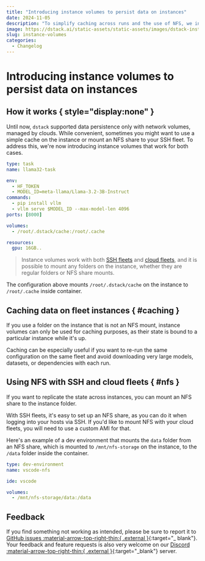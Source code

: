 ```yaml
---
title: "Introducing instance volumes to persist data on instances"
date: 2024-11-05
description: "To simplify caching across runs and the use of NFS, we introduce a new volume type that persists data on the instance."
image: https://dstack.ai/static-assets/static-assets/images/dstack-instance-volumes.png
slug: instance-volumes
categories:
  - Changelog
---
```


# Introducing instance volumes to persist data on instances

## How it works { style="display:none" }

Until now, `dstack` supported data persistence only with network volumes, managed by clouds.
While convenient, sometimes you might want to use a simple cache on the instance or 
mount an NFS share to your SSH fleet. To address this, we're now introducing instance volumes that work for both cases.

<div editor-title="examples/misc/volumes/cache.dstack.yml"> 
    
```yaml 
type: task 
name: llama32-task

env:
  - HF_TOKEN
  - MODEL_ID=meta-llama/Llama-3.2-3B-Instruct
commands:
  - pip install vllm
  - vllm serve $MODEL_ID --max-model-len 4096
ports: [8000]

volumes:
  - /root/.dstack/cache:/root/.cache

resources:
  gpu: 16GB..
```

</div>

<!-- more -->

> Instance volumes work with both [SSH fleets](../../docs/concepts/fleets.md#ssh)
> and [cloud fleets](../../docs/concepts/fleets.md#cloud), and it is possible to mount any folders on the instance,
> whether they are regular folders or NFS share mounts.

The configuration above mounts `/root/.dstack/cache` on the instance to `/root/.cache` inside container.

## Caching data on fleet instances { #caching }

If you use a folder on the instance that is not an NFS mount, instance volumes can only be used for caching purposes, as
their state is bound to a particular instance while it's up.

Caching can be especially useful if you want to re-run the same configuration on the same fleet and avoid downloading
very large models, datasets, or dependencies with each run.

## Using NFS with SSH and cloud fleets { #nfs }

If you want to replicate the state across instances, you can mount an NFS share to the instance folder.

With SSH fleets, it's easy to set up an NFS share, as you can do it when logging into your hosts via SSH.
If you'd like to mount NFS with your cloud fleets, you will need to use a custom AMI for that.

Here's an example of a dev environment that mounts the `data` folder from an NFS share, which is mounted to
`/mnt/nfs-storage` on the instance, to the `/data` folder inside the container.

<div editor-title="examples/misc/volumes/nfs.dstack.yml"> 
    
```yaml 
type: dev-environment
name: vscode-nfs

ide: vscode

volumes:
  - /mnt/nfs-storage/data:/data
```

</div>

## Feedback

If you find something not working as intended, please be sure to report it to
[GitHub issues :material-arrow-top-right-thin:{ .external }](https://github.com/dstackai/dstack/issues){:target="_ blank"}. 
Your feedback and feature requests is also very welcome on our 
[Discord :material-arrow-top-right-thin:{ .external }](https://discord.gg/u8SmfwPpMd){:target="_blank"} server.
